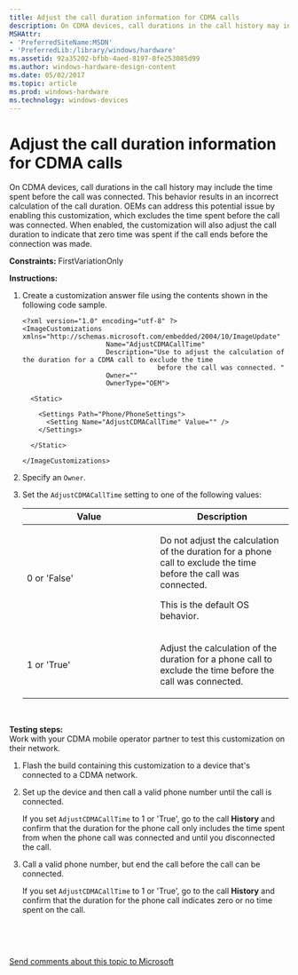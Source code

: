 ```yaml
---
title: Adjust the call duration information for CDMA calls
description: On CDMA devices, call durations in the call history may include the time spent before the call was connected.
MSHAttr:
- 'PreferredSiteName:MSDN'
- 'PreferredLib:/library/windows/hardware'
ms.assetid: 92a35202-bfbb-4aed-8197-8fe253085d99
ms.author: windows-hardware-design-content
ms.date: 05/02/2017
ms.topic: article
ms.prod: windows-hardware
ms.technology: windows-devices
---
```


# Adjust the call duration information for CDMA calls


On CDMA devices, call durations in the call history may include the time spent before the call was connected. This behavior results in an incorrect calculation of the call duration. OEMs can address this potential issue by enabling this customization, which excludes the time spent before the call was connected. When enabled, the customization will also adjust the call duration to indicate that zero time was spent if the call ends before the connection was made.

<a href="" id="constraints---firstvariationonly"></a>**Constraints:** FirstVariationOnly  

<a href="" id="instructions-"></a>**Instructions:**  
1.  Create a customization answer file using the contents shown in the following code sample.

    ``` syntax
    <?xml version="1.0" encoding="utf-8" ?>  
    <ImageCustomizations xmlns="http://schemas.microsoft.com/embedded/2004/10/ImageUpdate"  
                         Name="AdjustCDMACallTime"  
                         Description="Use to adjust the calculation of the duration for a CDMA call to exclude the time
                                      before the call was connected. "  
                         Owner=""  
                         OwnerType="OEM"> 
      
      <Static>  

        <Settings Path="Phone/PhoneSettings">  
          <Setting Name="AdjustCDMACallTime" Value="" />
        </Settings>  

      </Static>

    </ImageCustomizations>
    ```

2.  Specify an `Owner`.

3.  Set the `AdjustCDMACallTime` setting to one of the following values:

    <table>
    <colgroup>
    <col width="50%" />
    <col width="50%" />
    </colgroup>
    <thead>
    <tr class="header">
    <th>Value</th>
    <th>Description</th>
    </tr>
    </thead>
    <tbody>
    <tr class="odd">
    <td><p>0 or 'False'</p></td>
    <td><p>Do not adjust the calculation of the duration for a phone call to exclude the time before the call was connected.</p>
    <p>This is the default OS behavior.</p></td>
    </tr>
    <tr class="even">
    <td><p>1 or 'True'</p></td>
    <td><p>Adjust the calculation of the duration for a phone call to exclude the time before the call was connected.</p></td>
    </tr>
    </tbody>
    </table>

     

<a href="" id="testing-steps-"></a>**Testing steps:**  
Work with your CDMA mobile operator partner to test this customization on their network.

1.  Flash the build containing this customization to a device that's connected to a CDMA network.

2.  Set up the device and then call a valid phone number until the call is connected.

    If you set `AdjustCDMACallTime` to 1 or 'True', go to the call **History** and confirm that the duration for the phone call only includes the time spent from when the phone call was connected and until you disconnected the call.

3.  Call a valid phone number, but end the call before the call can be connected.

    If you set `AdjustCDMACallTime` to 1 or 'True', go to the call **History** and confirm that the duration for the phone call indicates zero or no time spent on the call.

 

 

[Send comments about this topic to Microsoft](mailto:wsddocfb@microsoft.com?subject=Documentation%20feedback%20%5Bp_phCustomization\p_phCustomization%5D:%20Adjust%20the%20call%20duration%20information%20for%20CDMA%20calls%20%20RELEASE:%20%289/7/2016%29&body=%0A%0APRIVACY%20STATEMENT%0A%0AWe%20use%20your%20feedback%20to%20improve%20the%20documentation.%20We%20don't%20use%20your%20email%20address%20for%20any%20other%20purpose,%20and%20we'll%20remove%20your%20email%20address%20from%20our%20system%20after%20the%20issue%20that%20you're%20reporting%20is%20fixed.%20While%20we're%20working%20to%20fix%20this%20issue,%20we%20might%20send%20you%20an%20email%20message%20to%20ask%20for%20more%20info.%20Later,%20we%20might%20also%20send%20you%20an%20email%20message%20to%20let%20you%20know%20that%20we've%20addressed%20your%20feedback.%0A%0AFor%20more%20info%20about%20Microsoft's%20privacy%20policy,%20see%20http://privacy.microsoft.com/default.aspx. "Send comments about this topic to Microsoft")




